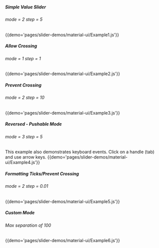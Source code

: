 ##### Simple Value Slider
###### mode = 2 step = 5 
{{demo='pages/slider-demos/material-ui/Example1.js'}}

##### Allow Crossing
###### mode = 1 step = 1
{{demo='pages/slider-demos/material-ui/Example2.js'}}

##### Prevent Crossing
###### mode = 2 step = 10
{{demo='pages/slider-demos/material-ui/Example3.js'}}

##### Reversed - Pushable Mode
###### mode = 3 step = 5 
This example also demonstrates keyboard events. Click on a handle (tab) and use arrow keys.
{{demo='pages/slider-demos/material-ui/Example4.js'}}

##### Formatting Ticks/Prevent Crossing 
###### mode = 2 step = 0.01
{{demo='pages/slider-demos/material-ui/Example5.js'}}

##### Custom Mode 
###### Max separation of 100
{{demo='pages/slider-demos/material-ui/Example6.js'}}
